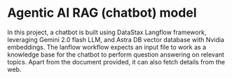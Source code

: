 # Agentic AI RAG (chatbot) model
In this project, a chatbot is built using DataStax Langflow framework, leveraging Gemini 2.0 flash LLM, and Astra DB vector database with Nvidia embeddings. The lanflow workflow expects an input file to work as a knowledge base for the chatbot to perform question answering on relevant topics. Apart from the document provided, it can also fetch details from the web.
